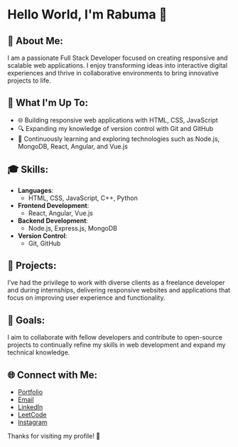 # Hello World, I'm Rabuma 👋

## 💫 About Me:
I am a passionate Full Stack Developer focused on creating responsive and scalable web applications. I enjoy transforming ideas into interactive digital experiences and thrive in collaborative environments to bring innovative projects to life.

## 🚀 What I'm Up To:
- 🌐 Building responsive web applications with HTML, CSS, JavaScript
- 🔍 Expanding my knowledge of version control with Git and GitHub
- 🌱 Continuously learning and exploring technologies such as Node.js, MongoDB, React, Angular, and Vue.js

## 🎓 Skills:
- **Languages**:
  - HTML, CSS, JavaScript, C++, Python
- **Frontend Development**:
  - React, Angular, Vue.js
- **Backend Development**:
  - Node.js, Express.js, MongoDB
- **Version Control**:
  - Git, GitHub

## 📂 Projects:
I’ve had the privilege to work with diverse clients as a freelance developer and during internships, delivering responsive websites and applications that focus on improving user experience and functionality. 

## 🎯 Goals:
I aim to collaborate with fellow developers and contribute to open-source projects to continually refine my skills in web development and expand my technical knowledge.

## 🌐 Connect with Me:
- [Portfolio](http://rabumaabraham.github.io/)
- [Email](mailto:iamrabuma@gmail.com)
- [LinkedIn](https://www.linkedin.com/in/rabuma/)
- [LeetCode](https://leetcode.com/u/rabuma/)
- [Instagram](https://www.instagram.com/_rabuma/)

Thanks for visiting my profile! 🚀
